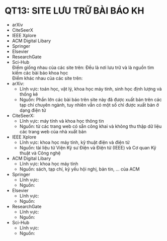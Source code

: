 QT13: SITE LƯU TRỮ BÀI BÁO KH
=======
- arXiv
- CiteSeerX
- IEEE Xplore
- ACM Digital Libary
- Springer
- Elsevier
- ResearchGate
- Sci-Hub  
Điểm giống nhau của các site trên: Đều là nơi lưu trữ và là nguồn tìm kiếm các bài báo khoa học  
Điểm khác nhau của các site trên:  
- arXiv:  
  - Lĩnh vực: toán học, vật lý, khoa học máy tính, sinh học định lượng và thống kê  
  - Nguồn: Phần lớn các bài báo trên site này đã được xuất bản trên các tạp chí chuyên ngành, tuy nhiên vẫn có một số chỉ được xuất bản ở dạng điện tử  
- CiteSeerX:  
  - Lĩnh vực: máy tính và khoa học thông tin  
  - Nguồn: từ các trang web có sẵn công khai và không thu thập dữ liệu các trang web của nhà xuất bản  
- IEEE Xplore
  - Lĩnh vực: khoa học máy tính, kỹ thuật điện và điện tử  
  - Nguồn: tài liệu từ Viện Kỹ sư Điện và Điện tử (IEEE) và Cơ quan Kỹ thuật và Công nghệ  
- ACM Digital Libary
  - Lĩnh vực: khoa học máy tính   
  - Nguồn: sách, tạp chí, kỷ yếu hội nghị, bản tin, ... của ACM  
- Springer
  - Lĩnh vực:  
  - Nguồn:  
- Elsevier
  - Lĩnh vực:  
  - Nguồn:  
- ResearchGate
  - Lĩnh vực:  
  - Nguồn:  
- Sci-Hub  
  - Lĩnh vực:  
  - Nguồn:  
